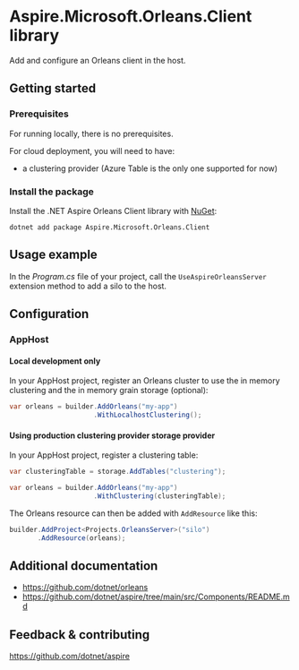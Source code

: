 # Aspire.Microsoft.Orleans.Client library

Add and configure an Orleans client in the host.

## Getting started

### Prerequisites

For running locally, there is no prerequisites.

For cloud deployment, you will need to have:
- a clustering provider (Azure Table is the only one supported for now)

### Install the package

Install the .NET Aspire Orleans Client library with [NuGet](https://www.nuget.org):

```dotnetcli
dotnet add package Aspire.Microsoft.Orleans.Client
```

## Usage example

In the _Program.cs_ file of your project, call the `UseAspireOrleansServer` extension method to add a silo to the host.

## Configuration

### AppHost

#### Local development only

In your AppHost project, register an Orleans cluster to use the in memory clustering and the in memory grain storage (optional):

```csharp
var orleans = builder.AddOrleans("my-app")
                     .WithLocalhostClustering();
```

#### Using production clustering provider storage provider

In your AppHost project, register a clustering table:

```csharp
var clusteringTable = storage.AddTables("clustering");

var orleans = builder.AddOrleans("my-app")
                     .WithClustering(clusteringTable);
```

The Orleans resource can then be added with `AddResource` like this:

```csharp
builder.AddProject<Projects.OrleansServer>("silo")
       .AddResource(orleans);
```

## Additional documentation

* https://github.com/dotnet/orleans
* https://github.com/dotnet/aspire/tree/main/src/Components/README.md

## Feedback & contributing

https://github.com/dotnet/aspire
